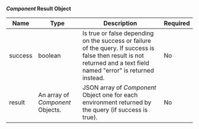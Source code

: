 **_Component_ Result Object**

| Name | Type | Description | Required |
| ---- | ---- | ----------- | -------- |
| success | boolean | Is true or false depending on the success or failure of the query. If success is false then result is not returned and a text field named "error" is returned instead. | No |
| result |  An array of _Component_ Objects. | JSON  array of _Component_ Object one for each environment returned by the query (if success is true). | No |